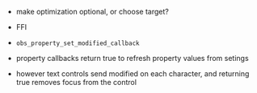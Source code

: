 - make optimization optional, or choose target?

- FFI
- `obs_property_set_modified_callback`
- property callbacks return true to refresh property values from setings
- however text controls send modified on each character, and returning true removes focus from the control
